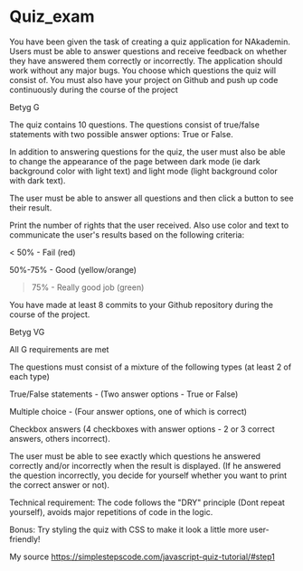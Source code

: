 # Quiz_exam

You have been given the task of creating a quiz application for NAkademin. Users must be able to answer questions and receive feedback on whether they have answered them correctly or incorrectly. The application should work without any major bugs. You choose which questions the quiz will consist of.
You must also have your project on Github and push up code continuously during the course of the project

Betyg G

The quiz contains 10 questions. The questions consist of true/false statements with two possible answer options: True or False.

In addition to answering questions for the quiz, the user must also be able to change the appearance of the page between dark mode (ie dark background color with light text) and light mode (light background color with dark text).

The user must be able to answer all questions and then click a button to see their result.

Print the number of rights that the user received. Also use color and text to communicate the user's results based on the following criteria:

< 50% - Fail (red)

50%-75% - Good (yellow/orange)

> 75% - Really good job (green)

You have made at least 8 commits to your Github repository during the course of the project.

Betyg VG

All G requirements are met

The questions must consist of a mixture of the following types (at least 2 of each type)

True/False statements - (Two answer options - True or False)

Multiple choice - (Four answer options, one of which is correct)

Checkbox answers (4 checkboxes with answer options - 2 or 3 correct answers, others incorrect).

The user must be able to see exactly which questions he answered correctly and/or incorrectly when the result is displayed. (If he answered the question incorrectly, you decide for yourself whether you want to print the correct answer or not).

Technical requirement: The code follows the "DRY" principle (Dont repeat yourself), avoids major repetitions of code in the logic.

Bonus: Try styling the quiz with CSS to make it look a little more user-friendly!

My source
https://simplestepscode.com/javascript-quiz-tutorial/#step1
